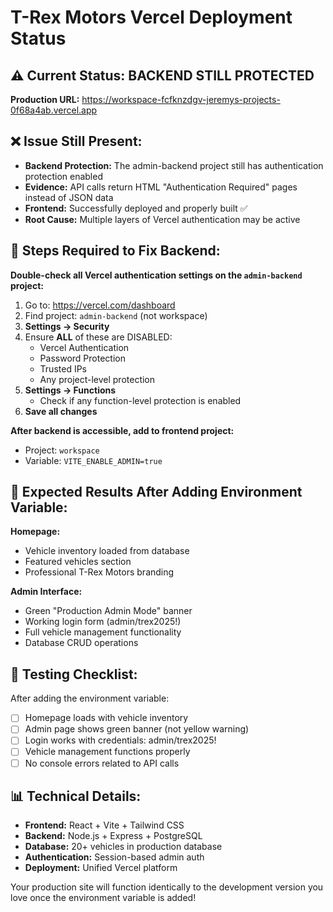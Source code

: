 # T-Rex Motors Vercel Deployment Status

## ⚠️ Current Status: BACKEND STILL PROTECTED

**Production URL:** https://workspace-fcfknzdgv-jeremys-projects-0f68a4ab.vercel.app

## ❌ Issue Still Present:
- **Backend Protection:** The admin-backend project still has authentication protection enabled
- **Evidence:** API calls return HTML "Authentication Required" pages instead of JSON data
- **Frontend:** Successfully deployed and properly built ✅
- **Root Cause:** Multiple layers of Vercel authentication may be active

## 🔧 Steps Required to Fix Backend:

**Double-check all Vercel authentication settings on the `admin-backend` project:**

1. Go to: https://vercel.com/dashboard
2. Find project: `admin-backend` (not workspace)
3. **Settings → Security**
4. Ensure **ALL** of these are DISABLED:
   - Vercel Authentication 
   - Password Protection
   - Trusted IPs
   - Any project-level protection
5. **Settings → Functions** 
   - Check if any function-level protection is enabled
6. **Save all changes**

**After backend is accessible, add to frontend project:**
- Project: `workspace` 
- Variable: `VITE_ENABLE_ADMIN=true`

## 🎯 Expected Results After Adding Environment Variable:

**Homepage:**
- Vehicle inventory loaded from database
- Featured vehicles section
- Professional T-Rex Motors branding

**Admin Interface:**
- Green "Production Admin Mode" banner
- Working login form (admin/trex2025!)
- Full vehicle management functionality
- Database CRUD operations

## 🧪 Testing Checklist:

After adding the environment variable:
- [ ] Homepage loads with vehicle inventory
- [ ] Admin page shows green banner (not yellow warning)
- [ ] Login works with credentials: admin/trex2025!
- [ ] Vehicle management functions properly
- [ ] No console errors related to API calls

## 📊 Technical Details:
- **Frontend:** React + Vite + Tailwind CSS
- **Backend:** Node.js + Express + PostgreSQL
- **Database:** 20+ vehicles in production database
- **Authentication:** Session-based admin auth
- **Deployment:** Unified Vercel platform

Your production site will function identically to the development version you love once the environment variable is added!